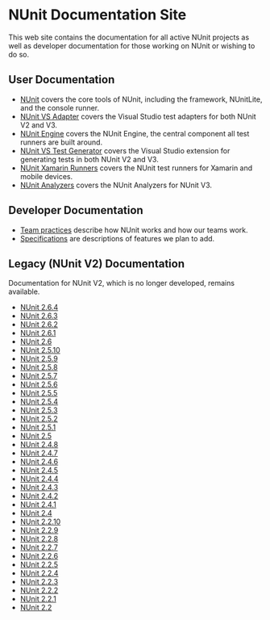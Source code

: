 # NUnit Documentation Site

This web site contains the documentation for all active NUnit projects as well as developer documentation for those working on NUnit or wishing to do so.

## User Documentation

* [NUnit](xref:intro) covers the core tools of NUnit, including the framework, NUnitLite, and the console runner.
* [NUnit VS Adapter](xref:vstestadapterinstallation) covers the Visual Studio test adapters for both NUnit V2 and V3.
* [NUnit Engine](xref:nunitengine) covers the NUnit Engine, the central component all test runners are built around.
* [NUnit VS Test Generator](xref:vstestgenerator) covers the Visual Studio extension for generating tests in both NUnit V2 and V3.
* [NUnit Xamarin Runners](xref:xamarinrunners) covers the NUnit test runners for Xamarin and mobile devices.
* [NUnit Analyzers](xref:nunitanalyzers) covers the NUnit Analyzers for NUnit V3.

## Developer Documentation

* [Team practices](xref:teampractices) describe how NUnit works and how our teams work.
* [Specifications](xref:Specifications) are descriptions of features we plan to add.

## Legacy (NUnit V2) Documentation

Documentation for NUnit V2, which is no longer developed, remains available.

<!--markdownlint-disable-->
<div class="across">
<!--markdownlint-enable -->

* [NUnit 2.6.4](~/legacy/2.6.4/docHome.html)
* [NUnit 2.6.3](~/legacy/2.6.3/docHome.html)
* [NUnit 2.6.2](~/legacy/2.6.2/docHome.html)
* [NUnit 2.6.1](~/legacy/2.6.1/docHome.html)
* [NUnit 2.6](~/legacy/2.6/docHome.html)
* [NUnit 2.5.10](~/legacy/2.5.10/docHome.html)
* [NUnit 2.5.9](~/legacy/2.5.9/docHome.html)
* [NUnit 2.5.8](~/legacy/2.5.8/docHome.html)
* [NUnit 2.5.7](~/legacy/2.5.7/docHome.html)
* [NUnit 2.5.6](~/legacy/2.5.6/docHome.html)
* [NUnit 2.5.5](~/legacy/2.5.5/docHome.html)
* [NUnit 2.5.4](~/legacy/2.5.4/docHome.html)
* [NUnit 2.5.3](~/legacy/2.5.3/docHome.html)
* [NUnit 2.5.2](~/legacy/2.5.2/docHome.html)
* [NUnit 2.5.1](~/legacy/2.5.1/docHome.html)
* [NUnit 2.5](~/legacy/2.5/docHome.html)
* [NUnit 2.4.8](~/legacy/2.4.8/docHome.html)
* [NUnit 2.4.7](~/legacy/2.4.7/docHome.html)
* [NUnit 2.4.6](~/legacy/2.4.6/docHome.html)
* [NUnit 2.4.5](~/legacy/2.4.5/docHome.html)
* [NUnit 2.4.4](~/legacy/2.4.4/docHome.html)
* [NUnit 2.4.3](~/legacy/2.4.3/docHome.html)
* [NUnit 2.4.2](~/legacy/2.4.2/docHome.html)
* [NUnit 2.4.1](~/legacy/2.4.1/docHome.html)
* [NUnit 2.4](~/legacy/2.4/docHome.html)
* [NUnit 2.2.10](~/legacy/2.2.10/docHome.html)
* [NUnit 2.2.9](~/legacy/2.2.9/docHome.html)
* [NUnit 2.2.8](~/legacy/2.2.8/docHome.html)
* [NUnit 2.2.7](~/legacy/2.2.7/docHome.html)
* [NUnit 2.2.6](~/legacy/2.2.6/docHome.html)
* [NUnit 2.2.5](~/legacy/2.2.5/docHome.html)
* [NUnit 2.2.4](~/legacy/2.2.4/docHome.html)
* [NUnit 2.2.3](~/legacy/2.2.3/docHome.html)
* [NUnit 2.2.2](~/legacy/2.2.2/docHome.html)
* [NUnit 2.2.1](~/legacy/2.2.1/docHome.html)
* [NUnit 2.2](~/legacy/2.2/docHome.html)

<!--markdownlint-disable -->
</div>
<!--markdownlint-enable -->
